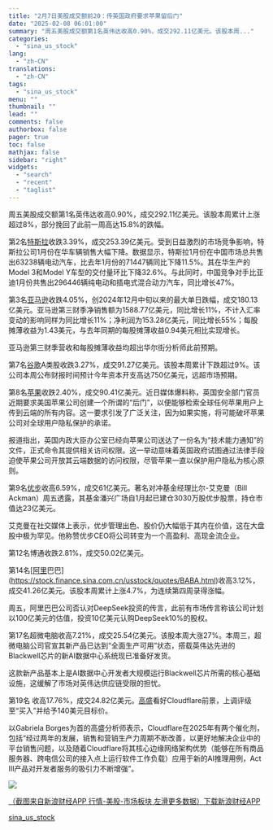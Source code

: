 ```yaml
---
title: "2月7日美股成交额前20：传英国政府要求苹果留后门"
date: "2025-02-08 06:01:00"
summary: "周五美股成交额第1名英伟达收高0.90%，成交292.11亿美元。该股本周..."
categories:
  - "sina_us_stock"
lang:
  - "zh-CN"
translations:
  - "zh-CN"
tags:
  - "sina_us_stock"
menu: ""
thumbnail: ""
lead: ""
comments: false
authorbox: false
pager: true
toc: false
mathjax: false
sidebar: "right"
widgets:
  - "search"
  - "recent"
  - "taglist"
---
```


周五美股成交额第1名英伟达收高0.90%，成交292.11亿美元。该股本周累计上涨超过8%，部分挽回了此前一周高达15.8%的跌幅。

第2名[特斯拉](https://stock.finance.sina.com.cn/usstock/quotes/TSLA.html)收跌3.39%，成交253.39亿美元。受到日益激烈的市场竞争影响，特斯拉公司1月份在华车辆销售大幅下降。数据显示，特斯拉1月份在中国市场总共售出63238辆电动汽车，比去年1月份的71447辆同比下降11.5%。其在华生产的Model 3和Model Y车型的交付量环比下降32.6%。与此同时，中国竞争对手比亚迪1月份共售出296446辆纯电动和插电式混合动力汽车，同比增长47%。

第3名[亚马逊](https://stock.finance.sina.com.cn/usstock/quotes/AMZN.html)收跌4.05%，创2024年12月中旬以来的最大单日跌幅，成交180.13亿美元。亚马逊第三财季净销售额为1588.77亿美元，同比增长11%，不计入汇率变动的影响同样为同比增长11%；净利润为153.28亿美元，同比增长55%；每股摊薄收益为1.43美元，与去年同期的每股摊薄收益0.94美元相比实现增长。

亚马逊第三财季营收和每股摊薄收益均超出华尔街分析师此前预期。

第7名[谷歌](https://stock.finance.sina.com.cn/usstock/quotes/GOOG.html)A类股收跌3.27%，成交91.27亿美元。该股本周累计下跌超过9%。该公司本周公布财报时间预计今年资本开支高达750亿美元，远超市场预期。

第8名[苹果](https://stock.finance.sina.com.cn/usstock/quotes/AAPL.html)收跌2.40%，成交90.41亿美元。近日媒体爆料称，英国安全部门官员近期要求美国苹果公司创建一个所谓的“后门”，以便能够检索全球任何苹果用户上传到云端的所有内容。这一要求引发了广泛关注，因为如果实施，将可能破坏苹果公司对全球用户隐私保护的承诺。

报道指出，英国内政大臣办公室已经向苹果公司送达了一份名为“技术能力通知”的文件，正式命令其提供相关访问权限。这一举动意味着英国政府试图通过法律手段迫使苹果公司开放其云端数据的访问权限，尽管苹果一直以保护用户隐私为核心原则。

第9名[优步](https://stock.finance.sina.com.cn/usstock/quotes/UBER.html)收高6.59%，成交61亿美元。著名对冲基金经理比尔-艾克曼（Bill Ackman）周五透露，其基金潘兴广场自1月起已建仓3030万股优步股票，持仓市值达23亿美元。

艾克曼在社交媒体上表示，优步管理出色、股价仍大幅低于其内在价值，这在大盘股中极为罕见。他称赞优步CEO将公司转变为一个高盈利、高现金流企业。

第12名博通收跌2.81%，成交50.02亿美元。

第14名[[阿里](https://stock.finance.sina.com.cn/usstock/quotes/BABA.html)巴巴](https://stock.finance.sina.com.cn/usstock/quotes/BABA.html)收高3.12%，成交41.26亿美元。该股本周累计上涨4.7%，为连续第四周录得涨幅。

周五，阿里巴巴公司否认对DeepSeek投资的传言，此前有市场传言称该公司计划以100亿美元的估值，投资10亿美元认购DeepSeek10%的股权。

第17名超微电脑收高7.21%，成交25.54亿美元。该股本周大涨27%。本周三，超微电脑公司官宣其新产品已达到“全面生产可用”状态，搭载英伟达先进的Blackwell芯片的新AI数据中心系统现已准备好发货。

这款新产品基本上是AI数据中心开发者大规模运行Blackwell芯片所需的核心基础设施，这缓解了市场对英伟达供应链受限的担忧。

第19名 收高17.76%，成交24.82亿美元。[高盛](https://stock.finance.sina.com.cn/usstock/quotes/GS.html)看好Cloudflare前景，上调评级至“买入”并给予140美元目标价。

以Gabriela Borges为首的高盛分析师表示，Cloudflare在2025年有两个催化剂，包括“经过两年的发展，销售和营销生产力周期不断改善，以更好地解决企业中的平台销售问题，以及随着Cloudflare将其核心边缘网络架构优势（能够在所有商品服务器、跨电信公司的接入点上运行软件工作负载）应用于新的AI推理用例，Act III产品对开发者服务的吸引力不断增强”。

![](https://n.sinaimg.cn/finance/transform/423/w550h2273/20250208/488f-52869f6b3cf0f44ecc738b4cff9e80fe.png)

[（截图来自新浪财经APP 行情-美股-市场板块 左滑更多数据）下载新浪财经APP](http://finance.sina.cn/app/auto_download_finapp.shtml)

[sina_us_stock](https://finance.sina.com.cn/stock/usstock/c/2025-02-08/doc-ineitkpm2615799.shtml)
